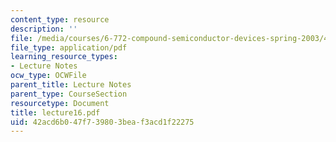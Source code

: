 ```yaml
---
content_type: resource
description: ''
file: /media/courses/6-772-compound-semiconductor-devices-spring-2003/42acd6b047f739803beaf3acd1f22275_lecture16.pdf
file_type: application/pdf
learning_resource_types:
- Lecture Notes
ocw_type: OCWFile
parent_title: Lecture Notes
parent_type: CourseSection
resourcetype: Document
title: lecture16.pdf
uid: 42acd6b0-47f7-3980-3bea-f3acd1f22275
---
```

